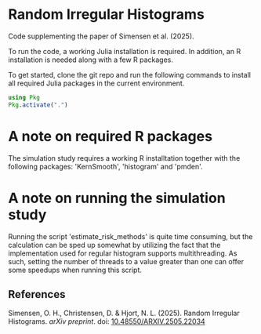 # Random Irregular Histograms

Code supplementing the paper of Simensen et al. (2025).

To run the code, a working Julia installation is required. In addition, an R installation is needed along with a few R packages.

To get started, clone the git repo and run the following commands to install all required Julia packages in the current environment.
```julia
using Pkg
Pkg.activate(".")
```

# A note on required R packages
The simulation study requires a working R installtation together with the following packages: 'KernSmooth', 'histogram' and 'pmden'.

# A note on running the simulation study
Running the script 'estimate_risk_methods' is quite time consuming, but the calculation can be sped up somewhat by utilizing the fact that the implementation used for regular histogram supports multithreading. As such, setting the number of threads to a value greater than one can offer some speedups when running this script.

## References
Simensen, O. H., Christensen, D. & Hjort, N. L. (2025). Random Irregular Histograms. _arXiv preprint_. doi: [10.48550/ARXIV.2505.22034](https://doi.org/10.48550/ARXIV.2505.22034)